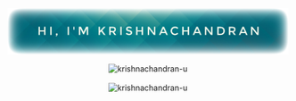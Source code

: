 ![profile_7](https://raw.githubusercontent.com/krishnachandran-u/krishnachandran-u/main/profile_7.png)
<br>
<div align="center">
  <img src="https://github-readme-streak-stats.herokuapp.com/?user=krishnachandran-u" alt="krishnachandran-u" />
</div>
<br>
<div align="center">
  <img src="https://github-readme-stats.vercel.app/api?username=krishnachandran-u&show_icons=true&locale=en" alt="krishnachandran-u" />
</div>
